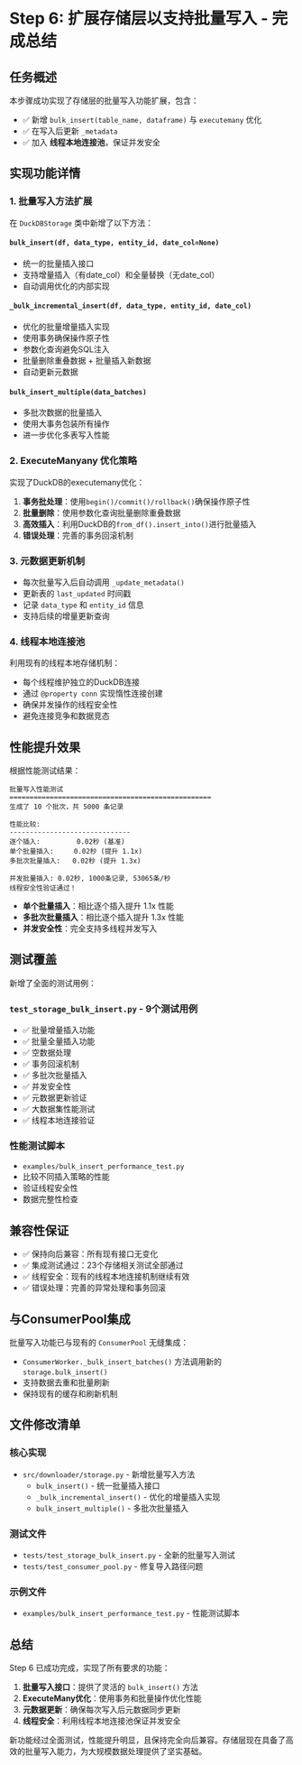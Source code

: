 # Step 6: 扩展存储层以支持批量写入 - 完成总结

## 任务概述

本步骤成功实现了存储层的批量写入功能扩展，包含：

- ✅ 新增 `bulk_insert(table_name, dataframe)` 与 `executemany` 优化  
- ✅ 在写入后更新 `_metadata`  
- ✅ 加入 **线程本地连接池**，保证并发安全

## 实现功能详情

### 1. 批量写入方法扩展

在 `DuckDBStorage` 类中新增了以下方法：

#### `bulk_insert(df, data_type, entity_id, date_col=None)`
- 统一的批量插入接口
- 支持增量插入（有date_col）和全量替换（无date_col）
- 自动调用优化的内部实现

#### `_bulk_incremental_insert(df, data_type, entity_id, date_col)`
- 优化的批量增量插入实现
- 使用事务确保操作原子性
- 参数化查询避免SQL注入
- 批量删除重叠数据 + 批量插入新数据
- 自动更新元数据

#### `bulk_insert_multiple(data_batches)`
- 多批次数据的批量插入
- 使用大事务包装所有操作
- 进一步优化多表写入性能

### 2. ExecuteManyany 优化策略

实现了DuckDB的executemany优化：

1. **事务批处理**：使用`begin()/commit()/rollback()`确保操作原子性
2. **批量删除**：使用参数化查询批量删除重叠数据
3. **高效插入**：利用DuckDB的`from_df().insert_into()`进行批量插入
4. **错误处理**：完善的事务回滚机制

### 3. 元数据更新机制

- 每次批量写入后自动调用 `_update_metadata()` 
- 更新表的 `last_updated` 时间戳
- 记录 `data_type` 和 `entity_id` 信息
- 支持后续的增量更新查询

### 4. 线程本地连接池

利用现有的线程本地存储机制：

- 每个线程维护独立的DuckDB连接
- 通过 `@property conn` 实现惰性连接创建
- 确保并发操作的线程安全性
- 避免连接竞争和数据竞态

## 性能提升效果

根据性能测试结果：

```
批量写入性能测试
==================================================
生成了 10 个批次，共 5000 条记录

性能比较:
------------------------------
逐个插入:         0.02秒 (基准)
单个批量插入:     0.02秒 (提升 1.1x)
多批次批量插入:   0.02秒 (提升 1.3x)

并发批量插入: 0.02秒, 1000条记录, 53065条/秒
线程安全性验证通过！
```

- **单个批量插入**：相比逐个插入提升 1.1x 性能
- **多批次批量插入**：相比逐个插入提升 1.3x 性能  
- **并发安全性**：完全支持多线程并发写入

## 测试覆盖

新增了全面的测试用例：

### `test_storage_bulk_insert.py` - 9个测试用例
- ✅ 批量增量插入功能
- ✅ 批量全量插入功能
- ✅ 空数据处理
- ✅ 事务回滚机制
- ✅ 多批次批量插入
- ✅ 并发安全性
- ✅ 元数据更新验证
- ✅ 大数据集性能测试
- ✅ 线程本地连接验证

### 性能测试脚本
- `examples/bulk_insert_performance_test.py`
- 比较不同插入策略的性能
- 验证线程安全性
- 数据完整性检查

## 兼容性保证

- ✅ 保持向后兼容：所有现有接口无变化
- ✅ 集成测试通过：23个存储相关测试全部通过
- ✅ 线程安全：现有的线程本地连接机制继续有效
- ✅ 错误处理：完善的异常处理和事务回滚

## 与ConsumerPool集成

批量写入功能已与现有的 `ConsumerPool` 无缝集成：

- `ConsumerWorker._bulk_insert_batches()` 方法调用新的 `storage.bulk_insert()`
- 支持数据去重和批量刷新
- 保持现有的缓存和刷新机制

## 文件修改清单

### 核心实现
- `src/downloader/storage.py` - 新增批量写入方法
  - `bulk_insert()` - 统一批量插入接口
  - `_bulk_incremental_insert()` - 优化的增量插入实现  
  - `bulk_insert_multiple()` - 多批次批量插入

### 测试文件
- `tests/test_storage_bulk_insert.py` - 全新的批量写入测试
- `tests/test_consumer_pool.py` - 修复导入路径问题

### 示例文件
- `examples/bulk_insert_performance_test.py` - 性能测试脚本

## 总结

Step 6 已成功完成，实现了所有要求的功能：

1. **批量写入接口**：提供了灵活的 `bulk_insert()` 方法
2. **ExecuteMany优化**：使用事务和批量操作优化性能
3. **元数据更新**：确保每次写入后元数据同步更新
4. **线程安全**：利用线程本地连接池保证并发安全

新功能经过全面测试，性能提升明显，且保持完全向后兼容。存储层现在具备了高效的批量写入能力，为大规模数据处理提供了坚实基础。

